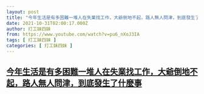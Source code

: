 ```yaml
---
layout: post
title: "今年生活是有多困難一堆人在失業找工作，大爺倒地不起，路人無人問津，到底發生了什麼事"
date: 2021-10-31T02:00:17.000Z
author: 打工妹四妹
from: https://www.youtube.com/watch?v=pu6_nXoJ3IA
tags: [ 打工妹四妹 ]
categories: [ 打工妹四妹 ]
---
```

<!--1635645617000-->
[今年生活是有多困難一堆人在失業找工作，大爺倒地不起，路人無人問津，到底發生了什麼事](https://www.youtube.com/watch?v=pu6_nXoJ3IA)
------

<div>

</div>
